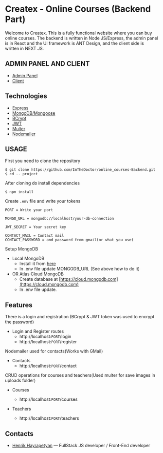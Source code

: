# Createx - Online Courses (Backend Part)

Welcome to Createx. This is a fully functional website where you can buy online courses. The backend is written in Node JS/Express, the admin panel is in React and the UI framework is ANT Design, and the client side is written in NEXT JS.

## ADMIN PANEL AND CLIENT 

- [Admin Panel](https://github.com/ImTheDoctor/online_courses_admin)
- [Client](https://github.com/ImTheDoctor/online_courses-Frontend)

## Technologies

- [Express](https://expressjs.com/ru/)
- [MongoDB/Mongoose](https://www.mongodb.com/)
- [BCrypt](https://www.npmjs.com/package/bcrypt)
- [JWT](https://jwt.io/)
- [Multer](https://www.npmjs.com/package/multer)
- [Nodemailer](https://nodemailer.com/about/)

## USAGE

First you need to clone the repository 

```
$ git clone https://github.com/ImTheDoctor/online_courses-Backend.git
$ cd .. project
```

After cloning do install dependencies


```
$ npm install
```

Create `.env` file and write your tokens

```
PORT = Write your port

MONGO_URL = mongodb://localhost/your-db-connection

JWT_SECRET = Your secret key

CONTACT_MAIL = Contact mail
CONTACT_PASSWORD = and password from gmail(or what you use)
```

Setup MongoDB

- Local MongoDB
  - Install it from [here](https://www.mongodb.com/try/download/community)
  - In .env file update MONGODB_URL (See above how to do it)
- OR Atlas Cloud MongoDB
  - Create database at [https://cloud.mongodb.com](https://cloud.mongodb.com)
  - In .env file update.

## Features

There is a login and registration (BCrypt & JWT token was used to encrypt the password)

- Login and Register routes
  - http://localhost:`PORT`/login
  - http://localhost:`PORT`/register

Nodemailer used for contacts(Works with GMail)

- Contacts
  - http://localhost:`PORT`/contact
  
CRUD operations for courses and teachers(Used multer for save images in uploads folder)

- Courses
  - http://localhost:`PORT`/courses

- Teachers
  - http://localhost:`PORT`/teachers



## Contacts

- [Henrik Hayrapetyan](https://www.linkedin.com/in/henrik-hayrapetyan/) — FullStack JS developer / Front-End developer